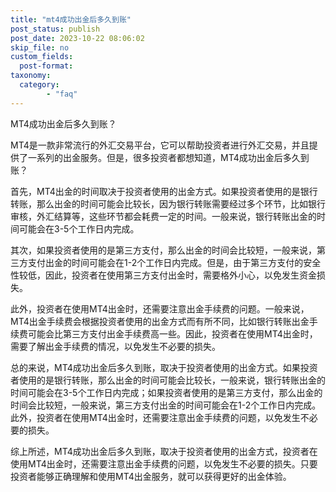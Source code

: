 ```yaml
---
title: "mt4成功出金后多久到账"
post_status: publish
post_date: 2023-10-22 08:06:02
skip_file: no
custom_fields: 
  post-format: 
taxonomy:
  category:
        - "faq"
---
```


MT4成功出金后多久到账？

MT4是一款非常流行的外汇交易平台，它可以帮助投资者进行外汇交易，并且提供了一系列的出金服务。但是，很多投资者都想知道，MT4成功出金后多久到账？

首先，MT4出金的时间取决于投资者使用的出金方式。如果投资者使用的是银行转账，那么出金的时间可能会比较长，因为银行转账需要经过多个环节，比如银行审核，外汇结算等，这些环节都会耗费一定的时间。一般来说，银行转账出金的时间可能会在3-5个工作日内完成。

其次，如果投资者使用的是第三方支付，那么出金的时间会比较短，一般来说，第三方支付出金的时间可能会在1-2个工作日内完成。但是，由于第三方支付的安全性较低，因此，投资者在使用第三方支付出金时，需要格外小心，以免发生资金损失。

此外，投资者在使用MT4出金时，还需要注意出金手续费的问题。一般来说，MT4出金手续费会根据投资者使用的出金方式而有所不同，比如银行转账出金手续费可能会比第三方支付出金手续费高一些。因此，投资者在使用MT4出金时，需要了解出金手续费的情况，以免发生不必要的损失。

总的来说，MT4成功出金后多久到账，取决于投资者使用的出金方式。如果投资者使用的是银行转账，那么出金的时间可能会比较长，一般来说，银行转账出金的时间可能会在3-5个工作日内完成；如果投资者使用的是第三方支付，那么出金的时间会比较短，一般来说，第三方支付出金的时间可能会在1-2个工作日内完成。此外，投资者在使用MT4出金时，还需要注意出金手续费的问题，以免发生不必要的损失。

综上所述，MT4成功出金后多久到账，取决于投资者使用的出金方式，投资者在使用MT4出金时，还需要注意出金手续费的问题，以免发生不必要的损失。只要投资者能够正确理解和使用MT4出金服务，就可以获得更好的出金体验。
